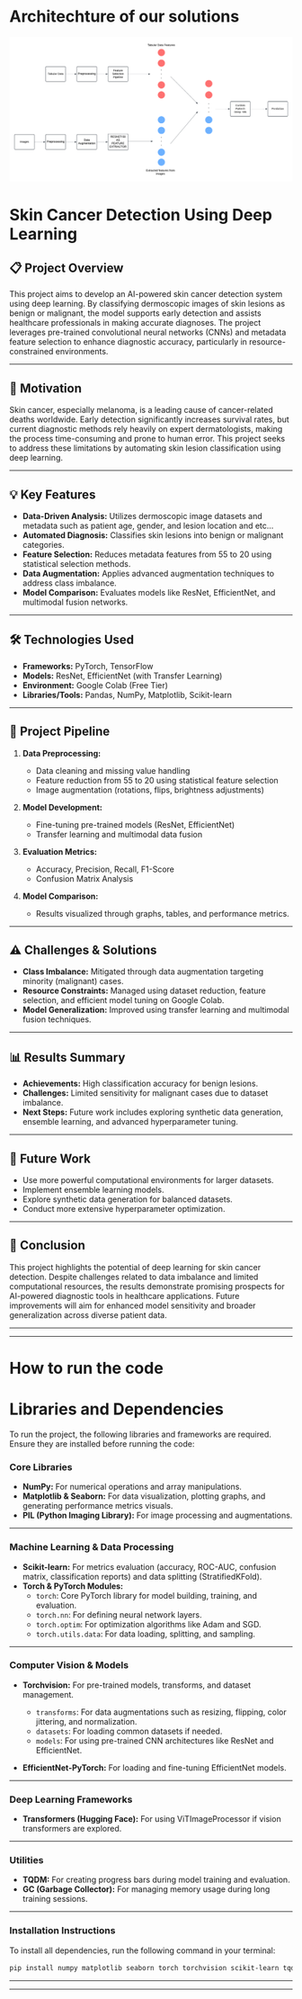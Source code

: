 # Architechture of our solutions
![Architechture of our solutions](/images/Architecture.png)

# **Skin Cancer Detection Using Deep Learning**

## **📋 Project Overview**
This project aims to develop an AI-powered skin cancer detection system using deep learning. By classifying dermoscopic images of skin lesions as benign or malignant, the model supports early detection and assists healthcare professionals in making accurate diagnoses. The project leverages pre-trained convolutional neural networks (CNNs) and metadata feature selection to enhance diagnostic accuracy, particularly in resource-constrained environments.

---

## **🎯 Motivation**
Skin cancer, especially melanoma, is a leading cause of cancer-related deaths worldwide. Early detection significantly increases survival rates, but current diagnostic methods rely heavily on expert dermatologists, making the process time-consuming and prone to human error. This project seeks to address these limitations by automating skin lesion classification using deep learning.

---

## **💡 Key Features**
- **Data-Driven Analysis:** Utilizes dermoscopic image datasets and metadata such as patient age, gender, and lesion location and etc...
- **Automated Diagnosis:** Classifies skin lesions into benign or malignant categories.
- **Feature Selection:** Reduces metadata features from 55 to 20 using statistical selection methods.
- **Data Augmentation:** Applies advanced augmentation techniques to address class imbalance.
- **Model Comparison:** Evaluates models like ResNet, EfficientNet, and multimodal fusion networks.

---

## **🛠️ Technologies Used**
- **Frameworks:** PyTorch, TensorFlow
- **Models:** ResNet, EfficientNet (with Transfer Learning)
- **Environment:** Google Colab (Free Tier)
- **Libraries/Tools:** Pandas, NumPy, Matplotlib, Scikit-learn

---

## **🚀 Project Pipeline**
1. **Data Preprocessing:**
   - Data cleaning and missing value handling
   - Feature reduction from 55 to 20 using statistical feature selection
   - Image augmentation (rotations, flips, brightness adjustments)
   
2. **Model Development:**
   - Fine-tuning pre-trained models (ResNet, EfficientNet)
   - Transfer learning and multimodal data fusion
   
3. **Evaluation Metrics:**
   - Accuracy, Precision, Recall, F1-Score
   - Confusion Matrix Analysis

4. **Model Comparison:**
   - Results visualized through graphs, tables, and performance metrics.

---

## **⚠️ Challenges & Solutions**
- **Class Imbalance:** Mitigated through data augmentation targeting minority (malignant) cases.
- **Resource Constraints:** Managed using dataset reduction, feature selection, and efficient model tuning on Google Colab.
- **Model Generalization:** Improved using transfer learning and multimodal fusion techniques.

---

## **📊 Results Summary**
- **Achievements:** High classification accuracy for benign lesions.
- **Challenges:** Limited sensitivity for malignant cases due to dataset imbalance.
- **Next Steps:** Future work includes exploring synthetic data generation, ensemble learning, and advanced hyperparameter tuning.

---

## **🔮 Future Work**
- Use more powerful computational environments for larger datasets.
- Implement ensemble learning models.
- Explore synthetic data generation for balanced datasets.
- Conduct more extensive hyperparameter optimization.

---

## **📌 Conclusion**
This project highlights the potential of deep learning for skin cancer detection. Despite challenges related to data imbalance and limited computational resources, the results demonstrate promising prospects for AI-powered diagnostic tools in healthcare applications. Future improvements will aim for enhanced model sensitivity and broader generalization across diverse patient data.

---
---
# **How to run the code**

# **Libraries and Dependencies**

To run the project, the following libraries and frameworks are required. Ensure they are installed before running the code:

### **Core Libraries**
- **NumPy:** For numerical operations and array manipulations.
- **Matplotlib & Seaborn:** For data visualization, plotting graphs, and generating performance metrics visuals.
- **PIL (Python Imaging Library):** For image processing and augmentations.

---

### **Machine Learning & Data Processing**
- **Scikit-learn:** For metrics evaluation (accuracy, ROC-AUC, confusion matrix, classification reports) and data splitting (StratifiedKFold).
- **Torch & PyTorch Modules:**
  - `torch`: Core PyTorch library for model building, training, and evaluation.
  - `torch.nn`: For defining neural network layers.
  - `torch.optim`: For optimization algorithms like Adam and SGD.
  - `torch.utils.data`: For data loading, splitting, and sampling.

---

### **Computer Vision & Models**
- **Torchvision:** For pre-trained models, transforms, and dataset management.
  - `transforms`: For data augmentations such as resizing, flipping, color jittering, and normalization.
  - `datasets`: For loading common datasets if needed.
  - `models`: For using pre-trained CNN architectures like ResNet and EfficientNet.

- **EfficientNet-PyTorch:** For loading and fine-tuning EfficientNet models.

---

### **Deep Learning Frameworks**
- **Transformers (Hugging Face):** For using ViTImageProcessor if vision transformers are explored.

---

### **Utilities**
- **TQDM:** For creating progress bars during model training and evaluation.
- **GC (Garbage Collector):** For managing memory usage during long training sessions.

---

### **Installation Instructions**
To install all dependencies, run the following command in your terminal:

```bash
pip install numpy matplotlib seaborn torch torchvision scikit-learn tqdm efficientnet_pytorch transformers
```
---
---


